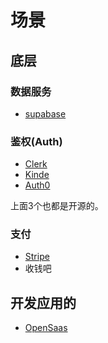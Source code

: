 # 场景
## 底层
### 数据服务
* [supabase](./supabase.md)

### 鉴权(Auth)
* [Clerk](auth/clerk.md)
* [Kinde](./auth/kinde.md)
* [Auth0](./auth/auth0.md)

上面3个也都是开源的。

### 支付
* [Stripe](../../../../3-make/product/good-product-research/stripe/readme.md)
* 收钱吧

## 开发应用的
* [OpenSaas](./openSaaS.md)